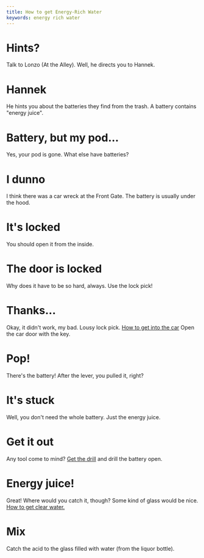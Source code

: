 ```yaml
---
title: How to get Energy-Rich Water
keywords: energy rich water
---
```

# Hints?
Talk to Lonzo (At the Alley). Well, he directs you to Hannek.

# Hannek
He hints you about the batteries they find from the trash. A battery contains "energy juice".

# Battery, but my pod...
Yes, your pod is gone. What else have batteries?

# I dunno
I think there was a car wreck at the Front Gate. The battery is usually under the hood.

# It's locked
You should open it from the inside.

# The door is locked
Why does it have to be so hard, always. Use the lock pick!

# Thanks...
Okay, it didn't work, my bad. Lousy lock pick. [How to get into the car](/04-village/energy-rich/key-inside.md)
Open the car door with the key.

# Pop!
There's the battery! After the lever, you pulled it, right?

# It's stuck
Well, you don't need the whole battery. Just the energy juice.

# Get it out
Any tool come to mind? [Get the drill](/04-village/drill.md) and drill the battery open.

# Energy juice!
Great! Where would you catch it, though? Some kind of glass would be nice.
[How to get clear water.](/04-village/clear-water.md)

# Mix
Catch the acid to the glass filled with water (from the liquor bottle).
